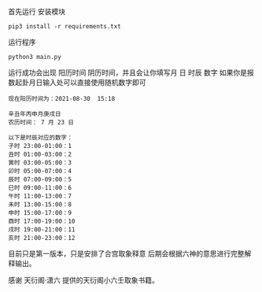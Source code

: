 首先运行 安装模块
```
pip3 install -r requirements.txt
```
运行程序 
```
python3 main.py 
```
 
运行成功会出现 阳历时间 阴历时间，并且会让你填写月 日 时辰 数字
如果你是报数起卦月日输入处可以直接使用随机数字即可
```angular2html
现在阳历时间为：2021-08-30  15:18

辛丑年丙申月庚戌日
农历时间： 7 月 23 日 

以下是时辰对应的数字：
子时 23:00-01:00：1 
丑时 01:00-03:00：2 
寅时 03:00-05:00：3 
卯时 05:00-07:00：4 
辰时 07:00-09:00：5 
巳时 09:00-11:00：6 
午时 11:00-13:00：7 
未时 13:00-15:00：8 
申时 15:00-17:00：9 
酉时 17:00-19:00：10
戌时 19:00-21:00：11
亥时 21:00-23:00：12 

```
目前只是第一版本，只是安排了合宫取象释意 后期会根据六神的意思进行完整解释输出。

感谢 天衍阁·潇六 提供的天衍阁小六壬取象书籍。